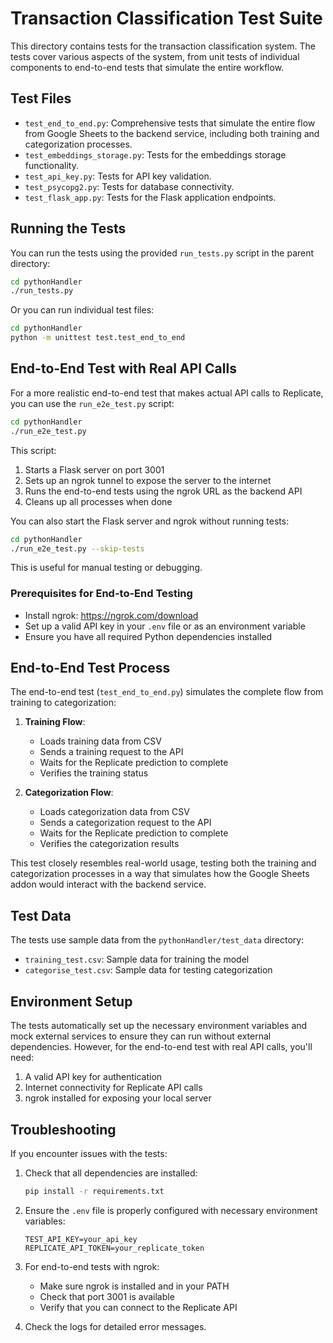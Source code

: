 # Transaction Classification Test Suite

This directory contains tests for the transaction classification system. The tests cover various aspects of the system, from unit tests of individual components to end-to-end tests that simulate the entire workflow.

## Test Files

- `test_end_to_end.py`: Comprehensive tests that simulate the entire flow from Google Sheets to the backend service, including both training and categorization processes.
- `test_embeddings_storage.py`: Tests for the embeddings storage functionality.
- `test_api_key.py`: Tests for API key validation.
- `test_psycopg2.py`: Tests for database connectivity.
- `test_flask_app.py`: Tests for the Flask application endpoints.

## Running the Tests

You can run the tests using the provided `run_tests.py` script in the parent directory:

```bash
cd pythonHandler
./run_tests.py
```

Or you can run individual test files:

```bash
cd pythonHandler
python -m unittest test.test_end_to_end
```

## End-to-End Test with Real API Calls

For a more realistic end-to-end test that makes actual API calls to Replicate, you can use the `run_e2e_test.py` script:

```bash
cd pythonHandler
./run_e2e_test.py
```

This script:
1. Starts a Flask server on port 3001
2. Sets up an ngrok tunnel to expose the server to the internet
3. Runs the end-to-end tests using the ngrok URL as the backend API
4. Cleans up all processes when done

You can also start the Flask server and ngrok without running tests:

```bash
cd pythonHandler
./run_e2e_test.py --skip-tests
```

This is useful for manual testing or debugging.

### Prerequisites for End-to-End Testing

- Install ngrok: https://ngrok.com/download
- Set up a valid API key in your `.env` file or as an environment variable
- Ensure you have all required Python dependencies installed

## End-to-End Test Process

The end-to-end test (`test_end_to_end.py`) simulates the complete flow from training to categorization:

1. **Training Flow**:
   - Loads training data from CSV
   - Sends a training request to the API
   - Waits for the Replicate prediction to complete
   - Verifies the training status

2. **Categorization Flow**:
   - Loads categorization data from CSV
   - Sends a categorization request to the API
   - Waits for the Replicate prediction to complete
   - Verifies the categorization results

This test closely resembles real-world usage, testing both the training and categorization processes in a way that simulates how the Google Sheets addon would interact with the backend service.

## Test Data

The tests use sample data from the `pythonHandler/test_data` directory:
- `training_test.csv`: Sample data for training the model
- `categorise_test.csv`: Sample data for testing categorization

## Environment Setup

The tests automatically set up the necessary environment variables and mock external services to ensure they can run without external dependencies. However, for the end-to-end test with real API calls, you'll need:

1. A valid API key for authentication
2. Internet connectivity for Replicate API calls
3. ngrok installed for exposing your local server

## Troubleshooting

If you encounter issues with the tests:

1. Check that all dependencies are installed:
   ```bash
   pip install -r requirements.txt
   ```

2. Ensure the `.env` file is properly configured with necessary environment variables:
   ```
   TEST_API_KEY=your_api_key
   REPLICATE_API_TOKEN=your_replicate_token
   ```

3. For end-to-end tests with ngrok:
   - Make sure ngrok is installed and in your PATH
   - Check that port 3001 is available
   - Verify that you can connect to the Replicate API

4. Check the logs for detailed error messages. 